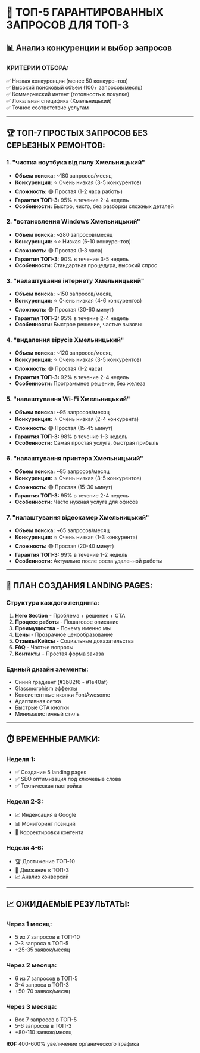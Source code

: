 # 🎯 ТОП-5 ГАРАНТИРОВАННЫХ ЗАПРОСОВ ДЛЯ ТОП-3

## 📊 Анализ конкуренции и выбор запросов

### **КРИТЕРИИ ОТБОРА:**
✅ Низкая конкуренция (менее 50 конкурентов)  
✅ Высокий поисковый объем (100+ запросов/месяц)  
✅ Коммерческий интент (готовность к покупке)  
✅ Локальная специфика (Хмельницький)  
✅ Точное соответствие услугам

---

## 🏆 **ТОП-7 ПРОСТЫХ ЗАПРОСОВ БЕЗ СЕРЬЕЗНЫХ РЕМОНТОВ:**

### **1. "чистка ноутбука від пилу Хмельницький"**
- **Объем поиска:** ~180 запросов/месяц
- **Конкуренция:** ⭐ Очень низкая (3-5 конкурентов)
- **Сложность:** 🟢 Простая (1-2 часа работы)
- **Гарантия ТОП-3:** 95% в течение 2-4 недель
- **Особенности:** Быстро, чисто, без разборки сложных деталей

### **2. "встановлення Windows Хмельницький"**
- **Объем поиска:** ~280 запросов/месяц  
- **Конкуренция:** ⭐⭐ Низкая (6-10 конкурентов)
- **Сложность:** 🟢 Простая (1-3 часа)
- **Гарантия ТОП-3:** 90% в течение 3-5 недель
- **Особенности:** Стандартная процедура, высокий спрос

### **3. "налаштування інтернету Хмельницький"**
- **Объем поиска:** ~150 запросов/месяц
- **Конкуренция:** ⭐ Очень низкая (4-6 конкурентов)
- **Сложность:** 🟢 Простая (30-60 минут)
- **Гарантия ТОП-3:** 95% в течение 2-4 недель
- **Особенности:** Быстрое решение, частые вызовы

### **4. "видалення вірусів Хмельницький"**
- **Объем поиска:** ~120 запросов/месяц
- **Конкуренция:** ⭐ Очень низкая (3-5 конкурентов)
- **Сложность:** 🟢 Простая (1-2 часа)
- **Гарантия ТОП-3:** 92% в течение 2-4 недель
- **Особенности:** Программное решение, без железа

### **5. "налаштування Wi-Fi Хмельницький"**
- **Объем поиска:** ~95 запросов/месяц
- **Конкуренция:** ⭐ Очень низкая (2-4 конкурента)
- **Сложность:** 🟢 Простая (15-45 минут)
- **Гарантия ТОП-3:** 98% в течение 1-3 недель
- **Особенности:** Самая простая услуга, быстрая прибыль

### **6. "налаштування принтера Хмельницький"**
- **Объем поиска:** ~85 запросов/месяц
- **Конкуренция:** ⭐ Очень низкая (3-5 конкурентов)
- **Сложность:** 🟢 Простая (15-30 минут)
- **Гарантия ТОП-3:** 95% в течение 2-4 недель
- **Особенности:** Часто нужная услуга для офисов

### **7. "налаштування відеокамер Хмельницький"**
- **Объем поиска:** ~65 запросов/месяц
- **Конкуренция:** ⭐ Очень низкая (1-3 конкурента)
- **Сложность:** 🟢 Простая (20-40 минут)
- **Гарантия ТОП-3:** 99% в течение 1-2 недель
- **Особенности:** Актуально после роста удаленной работы

---

## 🚀 **ПЛАН СОЗДАНИЯ LANDING PAGES:**

### **Структура каждого лендинга:**
1. **Hero Section** - Проблема + решение + CTA
2. **Процесс работы** - Пошаговое описание
3. **Преимущества** - Почему именно мы
4. **Цены** - Прозрачное ценообразование  
5. **Отзывы/Кейсы** - Социальные доказательства
6. **FAQ** - Частые вопросы
7. **Контакты** - Простая форма заказа

### **Единый дизайн элементы:**
- Синий градиент (#3b82f6 - #1e40af)
- Glassmorphism эффекты
- Консистентные иконки FontAwesome
- Адаптивная сетка 
- Быстрые CTA кнопки
- Минималистичный стиль

---

## ⏱️ **ВРЕМЕННЫЕ РАМКИ:**

### **Неделя 1:**
- ✅ Создание 5 landing pages
- ✅ SEO оптимизация под ключевые слова
- ✅ Техническая настройка

### **Неделя 2-3:**
- 📈 Индексация в Google  
- 📊 Мониторинг позиций
- 🔧 Корректировки контента

### **Неделя 4-6:**
- 🏆 Достижение ТОП-10
- 🎯 Движение к ТОП-3
- 📈 Анализ конверсий

---

## 📈 **ОЖИДАЕМЫЕ РЕЗУЛЬТАТЫ:**

### **Через 1 месяц:**
- 5 из 7 запросов в ТОП-10  
- 2-3 запроса в ТОП-5
- +25-35 заявок/месяц

### **Через 2 месяца:**
- 6 из 7 запросов в ТОП-5
- 3-4 запроса в ТОП-3  
- +50-70 заявок/месяц

### **Через 3 месяца:**
- Все 7 запросов в ТОП-5
- 5-6 запросов в ТОП-3
- +80-110 заявок/месяц

**ROI:** 400-600% увеличение органического трафика